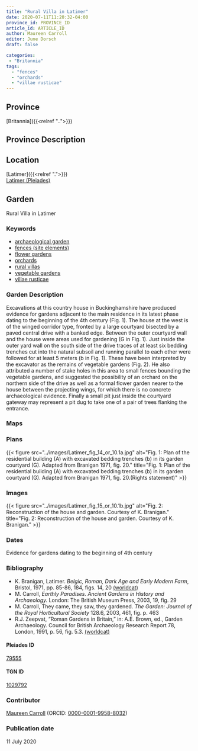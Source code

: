 ```yaml
---
title: "Rural Villa in Latimer"
date: 2020-07-11T11:20:32-04:00
province_id: PROVINCE_ID
article_id: ARTICLE_ID
author: Maureen Carroll
editor: June Dorsch
draft: false

categories:
 - "Britannia"
tags:
  - "fences"
  - "orchards"
  - "villae rusticae"
---
```


## Province

[Britannia]({{<relref "..">}})  

## Province Description


## Location

[Latimer]({{<relref ".">}}) \
[Latimer (Pleiades)](https://pleiades.stoa.org/places/79555)

<!--### Location Description-->

<!-- LEAVE THIS BLANK FOR NOW -->

<!--## Sublocation-->

<!--
[AREA WITHIN LOCATION, LIKE “PALATINE HILL”](GEOREFERENCE LINK)
A sublocation is any area larger than an individual garden, but located within a location. I would always try to include a link to a controlled vocabulary here if possible. This ID may well be different from the Garden ID, e.g., Pompeii versus a Garden in one of the houses which has its own Pleiades ID.
-->

<!--### Sublocation Description-->

<!-- DESCRIPTION -->

## Garden

Rural Villa in Latimer

### Keywords

- [archaeological garden](#)
- [fences (site elements)](http://vocab.getty.edu/page/aat/300005044)
- [flower gardens](http://vocab.getty.edu/page/aat/300008135)
- [orchards](http://vocab.getty.edu/page/aat/300008890)
- [rural villas](#)
- [vegetable gardens](http://vocab.getty.edu/page/aat/300008142)
- [villae rusticae](http://vocab.getty.edu/page/aat/300005518)

### Garden Description

Excavations at this country house in Buckinghamshire have produced evidence for gardens adjacent to the main residence in its latest phase dating to the beginning of the 4th century (Fig. 1). The house at the west is of the winged corridor type, fronted by a large courtyard bisected by a paved central drive with a banked edge. Between the outer courtyard wall and the house were areas used for gardening (G in Fig. 1). Just inside the outer yard wall on the south side of the drive traces of at least six bedding trenches cut into the natural subsoil and running parallel to each other were followed for at least 5 meters (b in Fig. 1). These have been interpreted by the excavator as the remains of vegetable gardens (Fig. 2). He also attributed a number of stake holes in this area to small fences bounding the vegetable gardens, and suggested the possibility of an orchard on the northern side of the drive as well as a formal flower garden nearer to the house between the projecting wings, for which there is no concrete archaeological evidence. Finally a small pit just inside the courtyard gateway may represent a pit dug to take one of a pair of trees flanking the entrance.

### Maps

<!--
{{< figure src="IMG_URL" alt="ALT_TEXT" title="CAPTION" >}}
-->

### Plans

{{< figure src="../images/Latimer_fig_14_or_10.1a.jpg" alt="Fig. 1: Plan of the residential building (A) with excavated bedding trenches (b) in its garden courtyard (G). Adapted from Branigan 1971, fig. 20." title="Fig. 1: Plan of the residential building (A) with excavated bedding trenches (b) in its garden courtyard (G). Adapted from Branigan 1971, fig. 20.(Rights statement)" >}}

### Images

{{< figure src="../images/Latimer_fig_15_or_10.1b.jpg" alt="Fig. 2: Reconstruction of the house and garden. Courtesy of K. Branigan." title="Fig. 2: Reconstruction of the house and garden. Courtesy of K. Branigan." >}}

### Dates

Evidence for gardens dating to the beginning of 4th century

### Bibliography

*  K. Branigan, Latimer. *Belgic, Roman, Dark Age and Early Modern Farm*, Bristol, 1971, pp. 85-86, 184, figs. 14, 20 [(worldcat)](http://www.worldcat.org/oclc/462254320)
* M. Carroll, *Earthly Paradises. Ancient Gardens in History and Archaeology.* London: The British Museum Press, 2003, 19, fig. 29
* M. Carroll, They came, they saw, they gardened. *The Garden: Journal of the Royal Horticultural Society* 128.6, 2003, 461, fig. p. 463
* R.J. Zeepvat, “Roman Gardens in Britain,” in: A.E. Brown, ed., Garden Archaeology. Council for British Archaeology Research Report 78, London, 1991, p. 56, fig. 5.3. [(worldcat)](http://www.worldcat.org/oclc/246578144)

<!--#### Periodo ID-->

<!-- [PERIODO_ID](https://pleiades.stoa.org/places/PLEIADES_ID) -->

#### Pleiades ID

[79555](https://pleiades.stoa.org/places/79555)

#### TGN ID

[1029792](http://vocab.getty.edu/page/tgn/1029792)

### Contributor

[Maureen Carroll](https://www.sheffield.ac.uk/archaeology/our-people/academic-staff/maureen-carroll) (ORCID: [0000-0001-9958-8032](https://orcid.org/0000-0001-9958-8032))

### Publication date

11 July 2020

<!--### Related articles-->

<!-- Links to other related articles. Leave blank for now -->
